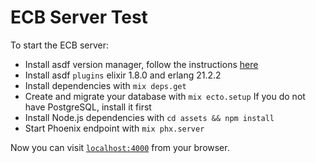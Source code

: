 # ECB Server Test

To start the ECB server:
  * Install asdf version manager, follow the instructions [here](https://github.com/asdf-vm/asdf)
  * Install asdf `plugins` elixir 1.8.0 and erlang 21.2.2
  * Install dependencies with `mix deps.get`
  * Create and migrate your database with `mix ecto.setup`
    If you do not have PostgreSQL, install it first
  * Install Node.js dependencies with `cd assets && npm install`
  * Start Phoenix endpoint with `mix phx.server`

Now you can visit [`localhost:4000`](http://localhost:4000) from your browser.
